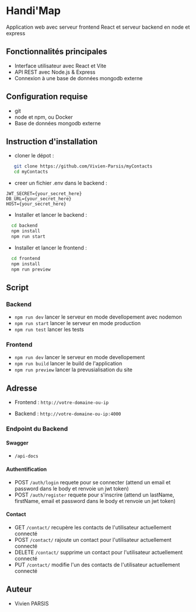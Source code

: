 # Handi'Map

Application web avec serveur frontend React et serveur backend en node et express

## Fonctionnalités principales

- Interface utilisateur avec React et Vite
- API REST avec Node.js & Express
- Connexion à une base de données mongodb externe

## Configuration requise

- git
- node et npm, ou Docker
- Base de données mongodb externe

## Instruction d'installation

- cloner le dépot :

```bash
   git clone https://github.com/Vivien-Parsis/myContacts
   cd myContacts
```

- creer un fichier .env dans le backend :

```none
JWT_SECRET={your_secret_here}
DB_URL={your_secret_here}
HOST={your_secret_here}
```

- Installer et lancer le backend :

```bash
  cd backend
  npm install
  npm run start
```

- Installer et lancer le frontend :

```bash
  cd frontend
  npm install
  npm run preview
```

## Script

### Backend

- `npm run dev` lancer le serveur en mode devellopement avec nodemon
- `npm run start` lancer le serveur en mode production
- `npm run test` lancer les tests

### Frontend

- `npm run dev` lancer le serveur en mode devellopement
- `npm run build` lancer le build de l'application
- `npm run preview` lancer la prevusialisation du site

## Adresse

- Frontend : `http://votre-domaine-ou-ip`

- Backend : `http://votre-domaine-ou-ip:4000`

### Endpoint du Backend

#### Swagger

- `/api-docs`

#### Authentification

- POST `/auth/login` requete pour se connecter (attend un email et password dans le body et renvoie un jwt token)
- POST `/auth/register` requete pour s'inscrire (attend un lastName, firstName, email et password dans le body et renvoie un jwt token)

#### Contact

- GET `/contact/` recupère les contacts de l'utilisateur actuellement connecté
- POST `/contact/` rajoute un contact pour l'utilisateur actuellement connecté
- DELETE `/contact/` supprime un contact pour l'utilisateur actuellement connecté
- PUT `/contact/` modifie l'un des contacts de l'utilisateur actuellement connecté

## Auteur

- Vivien PARSIS
